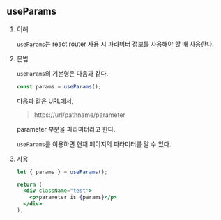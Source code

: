 ## useParams

1. 이해

   `useParams`는 react router 사용 시 파라미터 정보를 사용해야 할 때 사용한다.

2. 문법

   `useParams`의 기본형은 다음과 같다.

   ```jsx
   const params = useParams();
   ```

   다음과 같은 URL에서,

   > https://url/pathname/parameter

   parameter 부분을 파라미터라고 한다.

   `useParams`를 이용하면 현재 페이지의 파라미터를 알 수 있다.

3. 사용

   ```jsx
   let { params } = useParams();

   return (
     <div className="test">
       <p>parameter is {params}</p>
     </div>
   );
   ```
